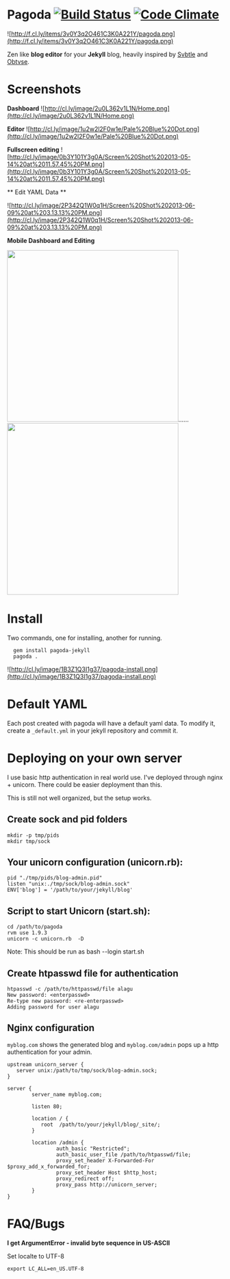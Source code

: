 Pagoda    [![Build Status](https://travis-ci.org/alagu/pagoda.png?branch=master)](https://travis-ci.org/alagu/pagoda) [![Code Climate](https://codeclimate.com/github/alagu/pagoda.png)](https://codeclimate.com/github/alagu/pagoda)
=========


![http://f.cl.ly/items/3v0Y3q2O461C3K0A221Y/pagoda.png](http://f.cl.ly/items/3v0Y3q2O461C3K0A221Y/pagoda.png)

Zen like **blog editor** for your **Jekyll** blog, heavily inspired by [Svbtle](http://dcurt.is/codename-svbtle) and [Obtvse](https://github.com/natew/obtvse). 

Screenshots
===========

**Dashboard**
![http://cl.ly/image/2u0L362v1L1N/Home.png](http://cl.ly/image/2u0L362v1L1N/Home.png)

**Editor**
![http://cl.ly/image/1u2w2l2F0w1e/Pale%20Blue%20Dot.png](http://cl.ly/image/1u2w2l2F0w1e/Pale%20Blue%20Dot.png)

**Fullscreen editing**
![http://cl.ly/image/0b3Y101Y3g0A/Screen%20Shot%202013-05-14%20at%2011.57.45%20PM.png](http://cl.ly/image/0b3Y101Y3g0A/Screen%20Shot%202013-05-14%20at%2011.57.45%20PM.png)

** Edit YAML Data **

![http://cl.ly/image/2P342Q1W0q1H/Screen%20Shot%202013-06-09%20at%203.13.13%20PM.png](http://cl.ly/image/2P342Q1W0q1H/Screen%20Shot%202013-06-09%20at%203.13.13%20PM.png)


**Mobile Dashboard and Editing**


<img src="http://cl.ly/image/2j1V2n2z0f0s/2013-05-15%2000.10.22.png" width="400"/>......<img src="http://cl.ly/image/030i1G0c3d0u/2013-05-15%2000.10.57.png" width="400"/>


Install
=======

Two commands, one for installing, another for running.

```
  gem install pagoda-jekyll
  pagoda .
```


![http://cl.ly/image/1B3Z1Q3I1g37/pagoda-install.png](http://cl.ly/image/1B3Z1Q3I1g37/pagoda-install.png)


Default YAML
=============
Each post created with pagoda will have a default yaml data. To modify it, create a `_default.yml` in your jekyll repository and commit it.


Deploying on your own server
============================
I use basic http authentication in real world use. I've deployed through nginx + unicorn. There could be easier deployment than this. 

This is still not well organized, but the setup works.

## Create sock and pid folders

```
mkdir -p tmp/pids
mkdir tmp/sock
```

## Your unicorn configuration (unicorn.rb):

```
pid "./tmp/pids/blog-admin.pid"
listen "unix:./tmp/sock/blog-admin.sock"
ENV['blog'] = '/path/to/your/jekyll/blog'
```

## Script to start Unicorn (start.sh):

```
cd /path/to/pagoda
rvm use 1.9.3
unicorn -c unicorn.rb  -D
```
Note: This should be run as bash --login start.sh

## Create htpasswd file for authentication
```
htpasswd -c /path/to/httpasswd/file alagu
New password: <enterpasswd>
Re-type new password: <re-enterpasswd>
Adding password for user alagu
```

## Nginx configuration

`myblog.com` shows the generated blog and `myblog.com/admin` pops up a http authentication for your admin.

```
upstream unicorn_server {
   server unix:/path/to/tmp/sock/blog-admin.sock;
}

server {
        server_name myblog.com;

        listen 80;

        location / {
           root  /path/to/your/jekyll/blog/_site/;
        }

        location /admin {
                auth_basic "Restricted";
                auth_basic_user_file /path/to/htpasswd/file;
                proxy_set_header X-Forwarded-For $proxy_add_x_forwarded_for;
                proxy_set_header Host $http_host;
                proxy_redirect off;
                proxy_pass http://unicorn_server;
        }
}
```




FAQ/Bugs
========

**I get ArgumentError - invalid byte sequence in US-ASCII**

Set localte to UTF-8

```
export LC_ALL=en_US.UTF-8
```
